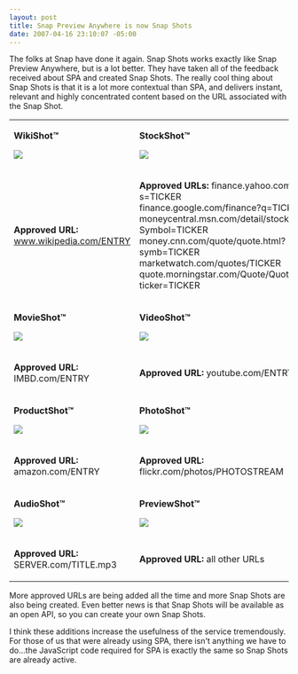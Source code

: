 ```yaml
---
layout: post
title: Snap Preview Anywhere is now Snap Shots
date: 2007-04-16 23:10:07 -05:00
---
```


The folks at Snap have done it again. Snap Shots works exactly like Snap Preview Anywhere, but is a lot better. They have taken all of the feedback received about SPA and created Snap Shots. The really cool thing about Snap Shots is that it is a lot more contextual than SPA, and delivers instant, relevant and highly concentrated content based on the URL associated with the Snap Shot.
 <table align="center"> <tbody> <tr> <td> 

**WikiShot™**  

![](http://blog.snap.com/wp-content/uploads/WikiShot.jpg) 
</td> <td> 

**StockShot™**  

![](http://blog.snap.com/wp-content/uploads/StockShot.jpg) 
</td></tr> <tr> <td> 

**Approved URL:** www.wikipedia.com/ENTRY 
</td> <td> 

**Approved URLs:** finance.yahoo.com/q?s=TICKER  
finance.google.com/finance?q=TICKER  
moneycentral.msn.com/detail/stock_quote?Symbol=TICKER  
money.cnn.com/quote/quote.html?symb=TICKER  
marketwatch.com/quotes/TICKER  
quote.morningstar.com/Quote/Quote.aspx?ticker=TICKER 
</td></tr> <tr> <td> 

**MovieShot™**  

![](http://blog.snap.com/wp-content/uploads/MovieShot.jpg) 
</td> <td> 

**VideoShot™**  

![](http://blog.snap.com/wp-content/uploads/VideoShot.jpg) 
</td></tr> <tr> <td> 

**Approved URL:** IMBD.com/ENTRY 
</td> <td> 

**Approved URL:** youtube.com/ENTRY 
</td></tr> <tr> <td> 

**ProductShot™**  

![](http://blog.snap.com/wp-content/uploads/ProductShot.jpg) 
</td> 

 <td> 

**PhotoShot™**  

![](http://blog.snap.com/wp-content/uploads/PhotoShot.jpg) 
</td> 

</tr> <tr> <td> 

**Approved URL:** amazon.com/ENTRY 
</td> <td> 

**Approved URL:** flickr.com/photos/PHOTOSTREAM 
</td></tr> <tr> <td> 

**AudioShot™**  

![](http://blog.snap.com/wp-content/uploads/AudioShot.jpg) 
</td> <td> 

**PreviewShot™**  

![](http://blog.snap.com/wp-content/uploads/PreviewShot.jpg) 
</td></tr> <tr> <td> 

**Approved URL:** SERVER.com/TITLE.mp3 
</td> <td> 

**Approved URL:** all other URLs 
</td></tr></tbody></table> 

More approved URLs are being added all the time and more Snap Shots are also being created. Even better news is that Snap Shots will be available as an open API, so you can create your own Snap Shots. 

I think these additions increase the usefulness of the service tremendously. For those of us that were already using SPA, there isn't anything we have to do...the JavaScript code required for SPA is exactly the same so Snap Shots are already active.
